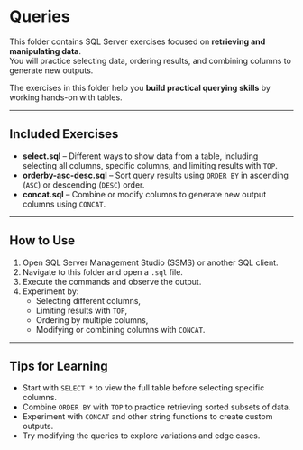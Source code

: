 # Queries

This folder contains SQL Server exercises focused on **retrieving and manipulating data**.  
You will practice selecting data, ordering results, and combining columns to generate new outputs.

The exercises in this folder help you **build practical querying skills** by working hands-on with tables.

---

## Included Exercises

- **select.sql** – Different ways to show data from a table, including selecting all columns, specific columns, and limiting results with `TOP`.  
- **orderby-asc-desc.sql** – Sort query results using `ORDER BY` in ascending (`ASC`) or descending (`DESC`) order.  
- **concat.sql** – Combine or modify columns to generate new output columns using `CONCAT`.

---

## How to Use

1. Open SQL Server Management Studio (SSMS) or another SQL client.  
2. Navigate to this folder and open a `.sql` file.  
3. Execute the commands and observe the output.  
4. Experiment by:  
   - Selecting different columns,  
   - Limiting results with `TOP`,  
   - Ordering by multiple columns,  
   - Modifying or combining columns with `CONCAT`.

---

## Tips for Learning

- Start with `SELECT *` to view the full table before selecting specific columns.  
- Combine `ORDER BY` with `TOP` to practice retrieving sorted subsets of data.  
- Experiment with `CONCAT` and other string functions to create custom outputs.  
- Try modifying the queries to explore variations and edge cases.
